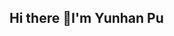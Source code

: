 ## Hi there 👋I'm Yunhan Pu

<!--
**Ellleven/Ellleven** is a ✨ _special_ ✨ repository because its `README.md` (this file) appears on your GitHub profile.

- 📝 I regulary write articles on my blog
- 📫 How to reach me: 📞 You can contact me through wechat:PooTrue8、phone:13882592995
-->
